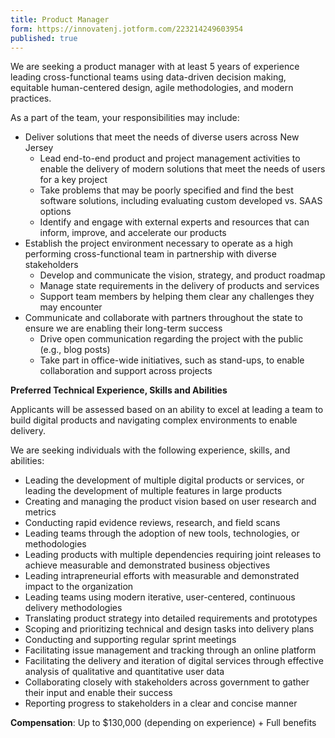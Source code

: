 ```yaml
---
title: Product Manager
form: https://innovatenj.jotform.com/223214249603954
published: true
---
```


We are seeking a product manager with at least 5 years of experience leading cross-functional teams using data-driven decision making, equitable human-centered design, agile methodologies, and modern practices.

As a part of the team, your responsibilities may include:

- Deliver solutions that meet the needs of diverse users across New Jersey
    - Lead end-to-end product and project management activities to enable the delivery of modern solutions that meet the needs of users for a key project
    - Take problems that may be poorly specified and find the best software solutions, including evaluating custom developed vs. SAAS options
    - Identify and engage with external experts and resources that can inform, improve, and accelerate our products
- Establish the project environment necessary to operate as a high performing cross-functional team in partnership with diverse stakeholders
    - Develop and communicate the vision, strategy, and product roadmap
    - Manage state requirements in the delivery of products and services
    - Support team members by helping them clear any challenges they may encounter
- Communicate and collaborate with partners throughout the state to ensure we are enabling their long-term success
    - Drive open communication regarding the project with the public (e.g., blog posts)
    - Take part in office-wide initiatives, such as stand-ups, to enable collaboration and support across projects

**Preferred Technical Experience, Skills and Abilities**

Applicants will be assessed based on an ability to excel at leading a team to build digital products and navigating complex environments to enable delivery.

We are seeking individuals with the following experience, skills, and abilities:

- Leading the development of multiple digital products or services, or leading the development of multiple features in large products
- Creating and managing the product vision based on user research and metrics
- Conducting rapid evidence reviews, research, and field scans
- Leading teams through the adoption of new tools, technologies, or methodologies
- Leading products with multiple dependencies requiring joint releases to achieve measurable and demonstrated business objectives
- Leading intrapreneurial efforts with measurable and demonstrated impact to the organization
- Leading teams using modern iterative, user-centered, continuous delivery methodologies
- Translating product strategy into detailed requirements and prototypes
- Scoping and prioritizing technical and design tasks into delivery plans
- Conducting and supporting regular sprint meetings
- Facilitating issue management and tracking through an online platform
- Facilitating the delivery and iteration of digital services through effective analysis of qualitative and quantitative user data
- Collaborating closely with stakeholders across government to gather their input and enable their success
- Reporting progress to stakeholders in a clear and concise manner

**Compensation**: Up to $130,000 (depending on experience) + Full benefits
